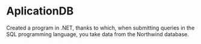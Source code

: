 # AplicationDB
Created a program in .NET, thanks to which, when submitting queries in the SQL programming language, you take data from the Northwind database.
